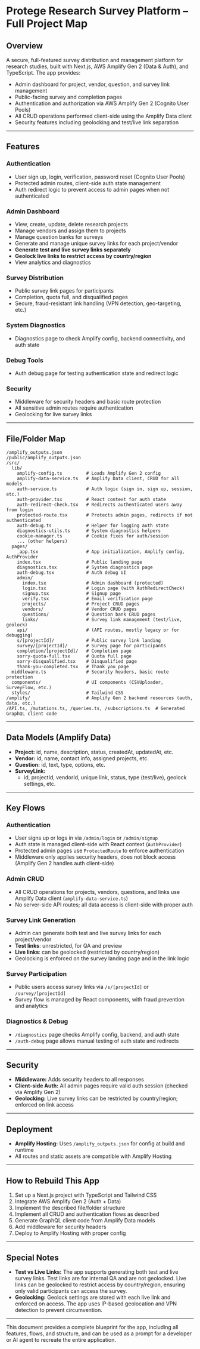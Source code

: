 # Protege Research Survey Platform – Full Project Map

## Overview
A secure, full-featured survey distribution and management platform for research studies, built with Next.js, AWS Amplify Gen 2 (Data & Auth), and TypeScript. The app provides:
- Admin dashboard for project, vendor, question, and survey link management
- Public-facing survey and completion pages
- Authentication and authorization via AWS Amplify Gen 2 (Cognito User Pools)
- All CRUD operations performed client-side using the Amplify Data client
- Security features including geolocking and test/live link separation

---

## Features

### Authentication
- User sign up, login, verification, password reset (Cognito User Pools)
- Protected admin routes, client-side auth state management
- Auth redirect logic to prevent access to admin pages when not authenticated

### Admin Dashboard
- View, create, update, delete research projects
- Manage vendors and assign them to projects
- Manage question banks for surveys
- Generate and manage unique survey links for each project/vendor
- **Generate test and live survey links separately**
- **Geolock live links to restrict access by country/region**
- View analytics and diagnostics

### Survey Distribution
- Public survey link pages for participants
- Completion, quota full, and disqualified pages
- Secure, fraud-resistant link handling (VPN detection, geo-targeting, etc.)

### System Diagnostics
- Diagnostics page to check Amplify config, backend connectivity, and auth state

### Debug Tools
- Auth debug page for testing authentication state and redirect logic

### Security
- Middleware for security headers and basic route protection
- All sensitive admin routes require authentication
- Geolocking for live survey links

---

## File/Folder Map

```
/amplify_outputs.json
/public/amplify_outputs.json
/src/
  lib/
    amplify-config.ts         # Loads Amplify Gen 2 config
    amplify-data-service.ts   # Amplify Data client, CRUD for all models
    auth-service.ts           # Auth logic (sign in, sign up, session, etc.)
    auth-provider.tsx         # React context for auth state
    auth-redirect-check.tsx   # Redirects authenticated users away from login
    protected-route.tsx       # Protects admin pages, redirects if not authenticated
    auth-debug.ts             # Helper for logging auth state
    diagnostics-utils.ts      # System diagnostics helpers
    cookie-manager.ts         # Cookie fixes for auth/session
    ... (other helpers)
  pages/
    _app.tsx                  # App initialization, Amplify config, AuthProvider
    index.tsx                 # Public landing page
    diagnostics.tsx           # System diagnostics page
    auth-debug.tsx            # Auth debug UI
    admin/
      index.tsx               # Admin dashboard (protected)
      login.tsx               # Login page (with AuthRedirectCheck)
      signup.tsx              # Signup page
      verify.tsx              # Email verification page
      projects/               # Project CRUD pages
      vendors/                # Vendor CRUD pages
      questions/              # Question bank CRUD pages
      links/                  # Survey link management (test/live, geolock)
    api/                      # (API routes, mostly legacy or for debugging)
    s/[projectId]/            # Public survey link landing
    survey/[projectId]/       # Survey page for participants
    completion/[projectId]/   # Completion page
    sorry-quota-full.tsx      # Quota full page
    sorry-disqualified.tsx    # Disqualified page
    thank-you-completed.tsx   # Thank you page
  middleware.ts               # Security headers, basic route protection
  components/                 # UI components (CSVUploader, SurveyFlow, etc.)
  styles/                     # Tailwind CSS
/amplify/                     # Amplify Gen 2 backend resources (auth, data, etc.)
/API.ts, /mutations.ts, /queries.ts, /subscriptions.ts  # Generated GraphQL client code
```

---

## Data Models (Amplify Data)
- **Project:**  id, name, description, status, createdAt, updatedAt, etc.
- **Vendor:**  id, name, contact info, assigned projects, etc.
- **Question:**  id, text, type, options, etc.
- **SurveyLink:**
  - id, projectId, vendorId, unique link, status, type (test/live), geolock settings, etc.

---

## Key Flows

### Authentication
- User signs up or logs in via `/admin/login` or `/admin/signup`
- Auth state is managed client-side with React context (`AuthProvider`)
- Protected admin pages use `ProtectedRoute` to enforce authentication
- Middleware only applies security headers, does not block access (Amplify Gen 2 handles auth client-side)

### Admin CRUD
- All CRUD operations for projects, vendors, questions, and links use Amplify Data client (`amplify-data-service.ts`)
- No server-side API routes; all data access is client-side with proper auth

### Survey Link Generation
- Admin can generate both test and live survey links for each project/vendor
- **Test links**: unrestricted, for QA and preview
- **Live links**: can be geolocked (restricted by country/region)
- Geolocking is enforced on the survey landing page and in the link logic

### Survey Participation
- Public users access survey links via `/s/[projectId]` or `/survey/[projectId]`
- Survey flow is managed by React components, with fraud prevention and analytics

### Diagnostics & Debug
- `/diagnostics` page checks Amplify config, backend, and auth state
- `/auth-debug` page allows manual testing of auth state and redirects

---

## Security
- **Middleware:** Adds security headers to all responses
- **Client-side Auth:** All admin pages require valid auth session (checked via Amplify Gen 2)
- **Geolocking:** Live survey links can be restricted by country/region; enforced on link access

---

## Deployment
- **Amplify Hosting:** Uses `/amplify_outputs.json` for config at build and runtime
- All routes and static assets are compatible with Amplify Hosting

---

## How to Rebuild This App
1. Set up a Next.js project with TypeScript and Tailwind CSS
2. Integrate AWS Amplify Gen 2 (Auth + Data)
3. Implement the described file/folder structure
4. Implement all CRUD and authentication flows as described
5. Generate GraphQL client code from Amplify Data models
6. Add middleware for security headers
7. Deploy to Amplify Hosting with proper config

---

## Special Notes
- **Test vs Live Links:** The app supports generating both test and live survey links. Test links are for internal QA and are not geolocked. Live links can be geolocked to restrict access by country/region, ensuring only valid participants can access the survey.
- **Geolocking:** Geolock settings are stored with each live link and enforced on access. The app uses IP-based geolocation and VPN detection to prevent circumvention.

---

This document provides a complete blueprint for the app, including all features, flows, and structure, and can be used as a prompt for a developer or AI agent to recreate the entire application.
